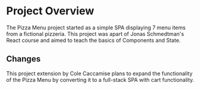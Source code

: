 # Project Overview

The Pizza Menu project started as a simple SPA displaying 7 menu items from a
fictional pizzeria. This project was apart of Jonas Schmedtman's React course
and aimed to teach the basics of Components and State.

## Changes

This project extension by Cole Caccamise plans to expand the functionality of
the Pizza Menu by converting it to a full-stack SPA with cart functionality.
